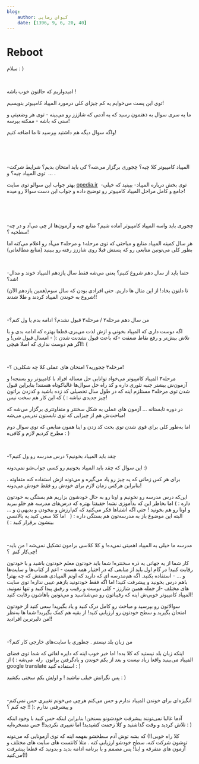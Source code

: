 ```yaml
---
blog:
    author: کیوان رضایی
    date: [1396, 9, 6, 20, 40]
---
```

# Reboot

<div class="cnt">
<p>سلام : )</p>
<p><br/></p>
<p>امیدواریم که حالتون خوب باشه !</p>
<p>توی این پست می‌خوایم یه کم چیزای کلی درمورد المپیاد کامپیوتر بنویسیم!</p>
<p>ما یه سری سوال به ذهنمون رسید که یه آدمی که شاززز رو می‌بینه - توی هر وضعیتی و سنی که باشه - ممکنه بپرسه!</p>
<p>واگه سوال دیگه هم داشتید بپرسید تا ما اضافه کنیم!</p>
<p><br/></p>
<p><br/></p>

<p>-المپیاد کامپیوتر کلا چیه؟ چجوری برگزار می‌شه؟ کی باید امتحان بدیم؟ شرایط شرکت توی المپیاد چیه؟ و  ... .</p>
<p>بهتر جواب این سوالو توی سایت <a href="opedia.ir">opedia.ir</a>  -توی بخش درباره المپیاد- ببینید که خیلی جامع و کامل مراحل المپیاد کامپیوتر رو توضیح داده و جواب این دست سوالا رو میده!</p>
<p><br/></p>
<p><br/></p>
<p>-چجوری باید واسه المپیاد کامپیوتر آماده شیم؟ منابع چیه و آزمون‌ها از چی می‌آد و در چه سطحیه ؟!</p>
<p>هر سال کمیته المپیاد منابع و مباحثی که توی مرحله۱ و مرحله۲ می‌آد رو اعلام می‌کنه اما بطور کلی می‌تونین منابعی رو که پستش قبلا روی شاززز رفته رو ببینید (منابع مطالعاتی)</p>
<p><br/></p>
<p>-حتما باید از سال دهم شروع کنیم؟ یعنی می‌شه فقط سال یازدهم المپیاد خوند و مدال شد؟!</p>
<p>تا دلتون بخاد! از این مثال ها داریم. حتی افرادی بودن که سال سوم(همین یازدهم الآن) شروع به خوندن المپیاد کردند و طلا شدند‌!!</p>
<p><br/></p>
<p>-من سال دهم مرحله۲ / مرحله۳ قبول نشدم؟ ادامه بدم یا ول کنم؟</p>
<p>اگه دوست داری که المپیاد بخونی و ازش لذت می‌بری،قطعا بهتره که ادامه بدی و با تلاش بیش‌تر و رفع نقاط ضعفت -که باعث قبول نشدنت شدن :‌( - امسال قبول شی! و اگر هم دوست نداری که اصلا هیچی!‌: (</p>
<p><br/></p>
<p>-مرحله۳ چجوریه؟ امتحان های عملی کلا چه شکلی‌ن ؟!</p>
<p>مرحله۳ المپیاد کامپیوتر می‌خواد توانایی حل مساله افراد با کامپیوتر رو بسنجه! و آزمون‌ش بیشتر جنبه تئوری داره‌ و کد راه حل سوال‌ها غالباکوتاه هستند! بنابراین قبول شدن توی مرحله۳ مستلزم اینه که در طول سال تحصیلی کد زده باشید و کد‌زدن براتون چیز جدیدی نباشه :‌ ) که این کار هم سخت نیس!</p>
<p>در دوره تابستانه ...‌ آزمون های عملی به شکل سختتر و متفاوتتری برگزار می‌شه که مباحث‌ش هم از چیزایی که توی تابستون تدریس می‌شه!</p>
<p>اما به‌طور کلی برای قوی شدن توی بحث کد زدن و اینا همون منابعی که توی سوال دوم مطرح کردیم لازم و کافی‌ه : )</p>
<p><br/></p>
<p>-چقد باید المپیاد بخونیم؟ درس‌ مدرسه رو ول کنیم؟</p>
<p>این سوال که چقد باید المپیاد بخونیم رو کسی جواب‌شو نمی‌دونه :‌)</p>
<p>برای هر کس زمانی که یه چیز رو یاد می‌گیره و می‌تونه ازش استفاده کنه متفاوته . بنابراین هرکس زمان لازم برای خودش رو فقط خودش می‌دونه!</p>
<p>این‌که درس مدرسه رو نخونیم و اونا رو به حال خودشون بزاریم هم بستگی به خودتون داره : ) اما بخاطر این که بدآموزی نشه! حقیقتا بهتره که درس‌های مدرسه هم جلو ببرید و اونا رو هم بخونید ! حتی اگه اشتباها فکر می‌کنید که کم‌ارزش و بیخودن و بدیهی‌ن و ... البته این موضوع باز به مدرسه‌تون هم بستگی داره : (   اما کلا سعی کنید یه بالانسی بینشون برقرار کنید :‌ )</p>
<p><br/></p>
<p>-مدرسه ما خیلی به المپیاد اهمیتی نمی‌ده! و کلا کلاسی برامون تشکیل نمی‌شه ! من باید چی‌کار کنم  ؟!</p>
<p>کار شما از یه جهاتی یه ذره سختتره! شما باید خودتون معلم خودتون باشید و با خودتون رقابت کنید! در گام اول باید از منابعی که در اختیار همه هست - اعم از کتاب‌ها و سایت‌ها و ... - استفاده بکنید. اگه هم‌مدرسه ای که دارید که اونم المپیادی هستش که چه بهتر! با‌هم درس بخونید و پیشرفت کنید! اما اگه فقط خودتونید بازهم عیبی نداره! توی سایت های مختلف -از جمله همین شاززز - کلی دوست و رقیب و رفیق پیدا کنید و تنها نمونید. المپیاد کامپیوتر خوبی‌ش اینه که رقیباتون رو می‌شناسید و می‌تونین باهاشون رقابت کنید!</p>
<p>سوالاتون رو بپرسید و مباحث رو کامل درک کنید و یاد بگیرید! سعی کنید از خودتون امتحان بگیرید و سطح خودتون رو ارزیابی کنید! از بقیه هم کمک بگیرید! شما ها به‌نظر من دلیرترین افرادید!!</p>
<p><br/></p>
<p>-من زبان بلد نیستم . چطوری با سایت‌های خارجی کار کنم؟</p>
<p>اینکه زبان بلد نیستید که کلا بده! اما خبر خوب اینه که دایره لغاتی که شما توی فضای المپیاد می‌بینید واقعا زیاد نیست و بعد از یکم خوندن و یادگرفتن براتون  رله  می‌شه : ) از google translate استفاده کنید : )</p>
<p>پس نگرانش خیلی نباشید ! و اولش یکم سختی بکشید : )</p>
<p><br/></p>
<p>-انگیزه‌ای برای خوندن المپیاد ندارم و حس می‌کنم هرچی می‌خونم تغییری حس نمی‌کنم و پیشرفتی ندارم :‌(‌ !! چه کنم ؟</p>
<p>آدما غالبا نمی‌تونند پیشرفت خودشونو بسنجن! بنابراین اینکه حس کنید با وجود اینکه تلاش کردید و وقت گذاشتید و کلا زحمت کشیدید! اما تغییری نکردید!! حس مسخره‌ایه : )</p>
<p>کلا راه خوبی(!) که بشه توش آدم سطحشو بفهمه اینه که توی آزمونایی که می‌تونه توشون شرکت کنه، سطح خودشو ارزیابی کنه . مثلا کانتست های سایت های مختلف و آزمون های متفرقه و اینا! پس مصمم و با برنامه ادامه بدید و بدونید که قطعا پیشرفت می‌کنید(!)</p>
</div>
